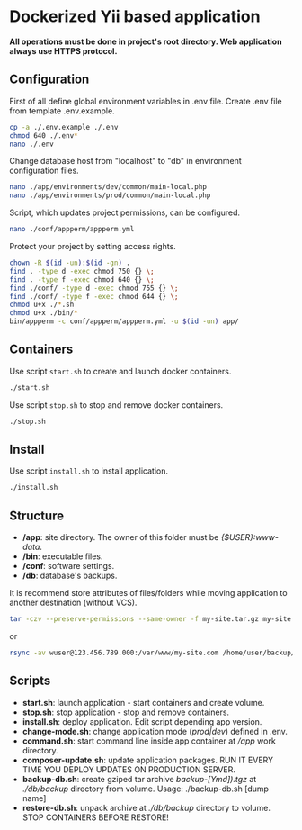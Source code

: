 # Dockerized Yii based application

**All operations must be done in project's root directory.
Web application always use HTTPS protocol.**

## Configuration

First of all define global environment variables in .env file.
Create .env file from template .env.example.

```bash
cp -a ./.env.example ./.env
chmod 640 ./.env*
nano ./.env
```

Change database host from "localhost" to "db" in
environment configuration files.

```bash
nano ./app/environments/dev/common/main-local.php
nano ./app/environments/prod/common/main-local.php
```

Script, which updates project permissions, can be configured.

```bash
nano ./conf/appperm/appperm.yml
```

Protect your project by setting access rights.

```bash
chown -R $(id -un):$(id -gn) .
find . -type d -exec chmod 750 {} \;
find . -type f -exec chmod 640 {} \;
find ./conf/ -type d -exec chmod 755 {} \;
find ./conf/ -type f -exec chmod 644 {} \;
chmod u+x ./*.sh
chmod u+x ./bin/*
bin/appperm -c conf/appperm/appperm.yml -u $(id -un) app/
```

## Containers

Use script `start.sh` to create and launch docker containers.

```bash
./start.sh
```

Use script `stop.sh` to stop and remove docker containers.

```bash
./stop.sh
```

## Install

Use script `install.sh` to install application.

```bash
./install.sh
```

## Structure

- **/app**: site directory. The owner of this folder must be *{$USER}:www-data*.
- **/bin**: executable files.
- **/conf**: software settings.
- **/db**: database's backups.

It is recommend store attributes of files/folders
while moving application to another destination (without VCS).

```bash
tar -czv --preserve-permissions --same-owner -f my-site.tar.gz my-site.com/
```

or

```bash
rsync -av wuser@123.456.789.000:/var/www/my-site.com /home/user/backup/
```

## Scripts

- **start.sh**: launch application - start containers and create volume.
- **stop.sh**: stop application - stop and remove containers.
- **install.sh**: deploy application. Edit script depending app version.
- **change-mode.sh**: change application mode (*prod|dev*) defined in .env.
- **command.sh**: start command line inside app container at */app* work directory.
- **composer-update.sh**: update application packages. RUN IT EVERY TIME YOU DEPLOY UPDATES ON PRODUCTION SERVER.
- **backup-db.sh**: create gziped tar archive *backup-\[Ymd\]).tgz* at *./db/backup* directory from volume.
Usage: ./backup-db.sh [dump name]
- **restore-db.sh**: unpack archive at *./db/backup* directory to volume.
STOP CONTAINERS BEFORE RESTORE!
